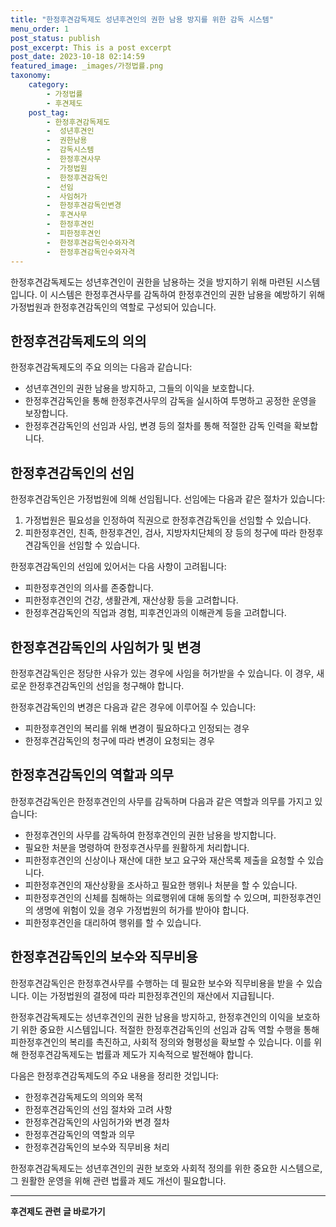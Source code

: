 ```yaml
---
title: "한정후견감독제도 성년후견인의 권한 남용 방지를 위한 감독 시스템"
menu_order: 1
post_status: publish
post_excerpt: This is a post excerpt
post_date: 2023-10-18 02:14:59
featured_image: _images/가정법률.png
taxonomy:
    category:
        - 가정법률
        - 후견제도
    post_tag:
        - 한정후견감독제도
        -  성년후견인
        -  권한남용
        -  감독시스템
        -  한정후견사무
        -  가정법원
        -  한정후견감독인
        -  선임
        -  사임허가
        -  한정후견감독인변경
        -  후견사무
        -  한정후견인
        -  피한정후견인
        -  한정후견감독인수와자격
        -  한정후견감독인수와자격
---
```



한정후견감독제도는 성년후견인이 권한을 남용하는 것을 방지하기 위해 마련된 시스템입니다. 이 시스템은 한정후견사무를 감독하여 한정후견인의 권한 남용을 예방하기 위해 가정법원과 한정후견감독인의 역할로 구성되어 있습니다.

## 한정후견감독제도의 의의
한정후견감독제도의 주요 의의는 다음과 같습니다:
- 성년후견인의 권한 남용을 방지하고, 그들의 이익을 보호합니다.
- 한정후견감독인을 통해 한정후견사무의 감독을 실시하여 투명하고 공정한 운영을 보장합니다.
- 한정후견감독인의 선임과 사임, 변경 등의 절차를 통해 적절한 감독 인력을 확보합니다.

## 한정후견감독인의 선임
한정후견감독인은 가정법원에 의해 선임됩니다. 선임에는 다음과 같은 절차가 있습니다:
1. 가정법원은 필요성을 인정하여 직권으로 한정후견감독인을 선임할 수 있습니다.
2. 피한정후견인, 친족, 한정후견인, 검사, 지방자치단체의 장 등의 청구에 따라 한정후견감독인을 선임할 수 있습니다.

한정후견감독인의 선임에 있어서는 다음 사항이 고려됩니다:
- 피한정후견인의 의사를 존중합니다.
- 피한정후견인의 건강, 생활관계, 재산상황 등을 고려합니다.
- 한정후견감독인의 직업과 경험, 피후견인과의 이해관계 등을 고려합니다.

## 한정후견감독인의 사임허가 및 변경
한정후견감독인은 정당한 사유가 있는 경우에 사임을 허가받을 수 있습니다. 이 경우, 새로운 한정후견감독인의 선임을 청구해야 합니다.

한정후견감독인의 변경은 다음과 같은 경우에 이루어질 수 있습니다:
- 피한정후견인의 복리를 위해 변경이 필요하다고 인정되는 경우
- 한정후견감독인의 청구에 따라 변경이 요청되는 경우

## 한정후견감독인의 역할과 의무
한정후견감독인은 한정후견인의 사무를 감독하며 다음과 같은 역할과 의무를 가지고 있습니다:
- 한정후견인의 사무를 감독하여 한정후견인의 권한 남용을 방지합니다.
- 필요한 처분을 명령하여 한정후견사무를 원활하게 처리합니다.
- 피한정후견인의 신상이나 재산에 대한 보고 요구와 재산목록 제출을 요청할 수 있습니다.
- 피한정후견인의 재산상황을 조사하고 필요한 행위나 처분을 할 수 있습니다.
- 피한정후견인의 신체를 침해하는 의료행위에 대해 동의할 수 있으며, 피한정후견인의 생명에 위험이 있을 경우 가정법원의 허가를 받아야 합니다.
- 피한정후견인을 대리하여 행위를 할 수 있습니다.

## 한정후견감독인의 보수와 직무비용
한정후견감독인은 한정후견사무를 수행하는 데 필요한 보수와 직무비용을 받을 수 있습니다. 이는 가정법원의 결정에 따라 피한정후견인의 재산에서 지급됩니다.

한정후견감독제도는 성년후견인의 권한 남용을 방지하고, 한정후견인의 이익을 보호하기 위한 중요한 시스템입니다. 적절한 한정후견감독인의 선임과 감독 역할 수행을 통해 피한정후견인의 복리를 촉진하고, 사회적 정의와 형평성을 확보할 수 있습니다. 이를 위해 한정후견감독제도는 법률과 제도가 지속적으로 발전해야 합니다.

다음은 한정후견감독제도의 주요 내용을 정리한 것입니다:

- 한정후견감독제도의 의의와 목적
- 한정후견감독인의 선임 절차와 고려 사항
- 한정후견감독인의 사임허가와 변경 절차
- 한정후견감독인의 역할과 의무
- 한정후견감독인의 보수와 직무비용 처리

한정후견감독제도는 성년후견인의 권한 보호와 사회적 정의를 위한 중요한 시스템으로, 그 원활한 운영을 위해 관련 법률과 제도 개선이 필요합니다.

<!-- wp:separator -->
<hr class="wp-block-separator has-alpha-channel-opacity"/>
<!-- /wp:separator -->

<!-- wp:group {"backgroundColor":"base","layout":{"type":"constrained"}} -->
<div class="wp-block-group has-base-background-color has-background"><!-- wp:paragraph {"align":"center","fontSize":"medium"} -->
<p class="has-text-align-center has-large-font-size"><strong>후견제도 관련 글 바로가기</strong></p>
<!-- /wp:paragraph -->


<!-- wp:latest-posts
{"categories":[{"id":1980,"count":19,"description":"","link":"https://uknowlaw.com/category/%ed%9b%84%ea%b2%ac%ec%a0%9c%eb%8f%84/","name":"후견제도","slug":"후견제도","taxonomy":"category","parent":0,"meta":[],"_links":{"self":[{"href":"https://uknowlaw.com/wp-json/wp/v2/categories/1980"}],"collection":[{"href":"https://uknowlaw.com/wp-json/wp/v2/categories"}],"about":[{"href":"https://uknowlaw.com/wp-json/wp/v2/taxonomies/category"}],"wp:post_type":[{"href":"https://uknowlaw.com/wp-json/wp/v2/posts?categories=1980"}],"curies":[{"name":"wp","href":"https://api.w.org/{rel}","templated":true}]}}],"postsToShow":100,"excerptLength":28,"postLayout":"grid","columns":2,"featuredImageAlign":"left","featuredImageSizeSlug":"large","fontSize":"small"} /--></div>
<!-- /wp:group -->